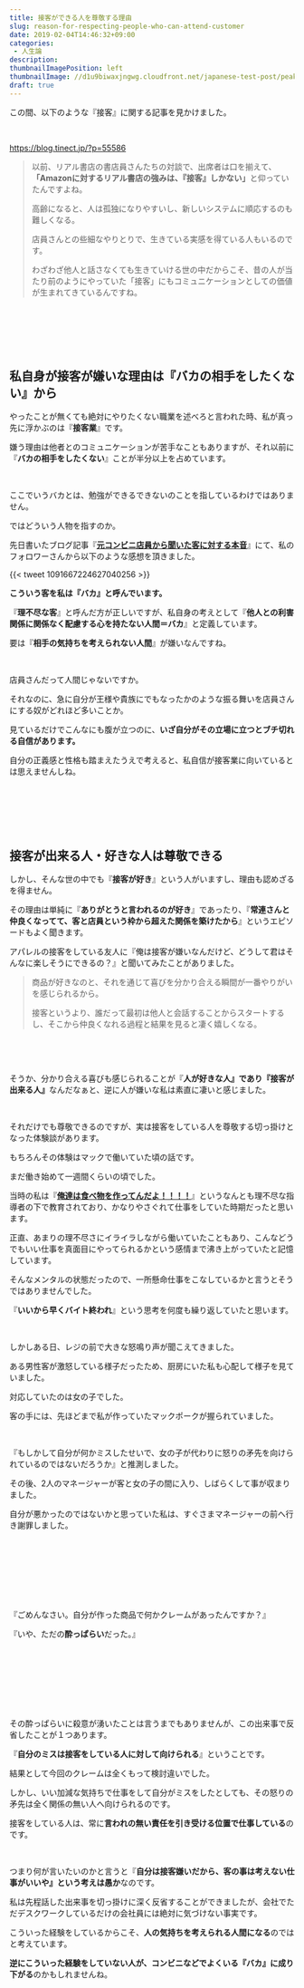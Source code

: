 ```yaml
---
title: 接客ができる人を尊敬する理由
slug: reason-for-respecting-people-who-can-attend-customer
date: 2019-02-04T14:46:32+09:00
categories: 
 - 人生論
description: 
thumbnailImagePosition: left
thumbnailImage: //d1u9biwaxjngwg.cloudfront.net/japanese-test-post/peak-140.jpg
draft: true
---
```

<!--more-->

この間、以下のような『接客』に関する記事を見かけました。

&nbsp;

https://blog.tinect.jp/?p=55586
<blockquote>以前、リアル書店の書店員さんたちの対談で、出席者は口を揃えて、<strong>「Amazonに対するリアル書店の強みは、『接客』しかない」</strong>と仰っていたんですよね。

高齢になると、人は孤独になりやすいし、新しいシステムに順応するのも難しくなる。

店員さんとの些細なやりとりで、生きている実感を得ている人もいるのです。

わざわざ他人と話さなくても生きていける世の中だからこそ、昔の人が当たり前のようにやっていた「接客」にもコミュニケーションとしての価値が生まれてきているんですね。</blockquote>
&nbsp;

&nbsp;

&nbsp;
<h2>私自身が接客が嫌いな理由は『バカの相手をしたくない』から</h2>
やったことが無くても絶対にやりたくない職業を述べろと言われた時、私が真っ先に浮かぶのは『<strong>接客業</strong>』です。

嫌う理由は他者とのコミュニケーションが苦手なこともありますが、それ以前に『<strong>バカの相手をしたくない</strong>』ことが半分以上を占めています。

&nbsp;

ここでいうバカとは、勉強ができるできないのことを指しているわけではありません。

ではどういう人物を指すのか。

先日書いたブログ記事『<a href="https://hackheatharu.xyz/the-real-intention-of-a-convenience-store-clerk/"><strong>元コンビニ店員から聞いた客に対する本音</strong></a>』にて、私のフォロワーさんから以下のような感想を頂きました。

{{< tweet 1091667224627040256 >}}
&nbsp;

<strong>こういう客を私は『バカ』と呼んでいます。</strong>

『<strong>理不尽な客</strong>』と呼んだ方が正しいですが、私自身の考えとして『<strong>他人との利害関係に関係なく配慮する心を持たない人間＝バカ</strong>』と定義しています。

要は『<strong>相手の気持ちを考えられない人間</strong>』が嫌いなんですね。

&nbsp;

店員さんだって人間じゃないですか。

それなのに、急に自分が王様や貴族にでもなったかのような振る舞いを店員さんにする奴がどれほど多いことか。

見ているだけでこんなにも腹が立つのに、<strong>いざ自分がその立場に立つとブチ切れる自信があります。</strong>

自分の正義感と性格も踏まえたうえで考えると、私自信が接客業に向いているとは思えませんしね。

&nbsp;

&nbsp;

&nbsp;
<h2>接客が出来る人・好きな人は尊敬できる</h2>
しかし、そんな世の中でも『<strong>接客が好き</strong>』という人がいますし、理由も認めざるを得ません。

その理由は単純に『<strong>ありがとうと言われるのが好き</strong>』であったり、『<strong>常連さんと仲良くなってて、客と店員という枠から超えた関係を築けたから</strong>』というエピソードもよく聞きます。

アパレルの接客をしている友人に『俺は接客が嫌いなんだけど、どうして君はそんなに楽しそうにできるの？』と聞いてみたことがありました。
<blockquote>商品が好きなのと、それを通じて喜びを分かり合える瞬間が一番やりがいを感じられるから。

接客というより、誰だって最初は他人と会話することからスタートするし、そこから仲良くなれる過程と結果を見ると凄く嬉しくなる。</blockquote>
&nbsp;

&nbsp;

そうか、分かり合える喜びも感じられることが『<strong>人が好きな人』であり『接客が出来る人』</strong>なんだなぁと、逆に人が嫌いな私は素直に凄いと感じました。

&nbsp;

それだけでも尊敬できるのですが、実は接客をしている人を尊敬する切っ掛けとなった体験談があります。

もちろんその体験はマックで働いていた頃の話です。

まだ働き始めて一週間くらいの頃でした。

当時の私は『<a href="https://hackheatharu.xyz/difference-between-teaching-and-coaching/"><strong>俺達は食べ物を作ってんだよ！！！！</strong></a>』というなんとも理不尽な指導者の下で教育されており、かなりやさぐれて仕事をしていた時期だったと思います。

正直、あまりの理不尽さにイライラしながら働いていたこともあり、こんなどうでもいい仕事を真面目にやってられるかという感情まで沸き上がっていたと記憶しています。

そんなメンタルの状態だったので、一所懸命仕事をこなしているかと言うとそうではありませんでした。

『<strong>いいから早くバイト終われ</strong>』という思考を何度も繰り返していたと思います。

&nbsp;

しかしある日、レジの前で大きな怒鳴り声が聞こえてきました。

ある男性客が激怒している様子だったため、厨房にいた私も心配して様子を見ていました。

対応していたのは女の子でした。

客の手には、先ほどまで私が作っていたマックポークが握られていました。

&nbsp;

『もしかして自分が何かミスしたせいで、女の子が代わりに怒りの矛先を向けられているのではないだろうか』と推測しました。

その後、2人のマネージャーが客と女の子の間に入り、しばらくして事が収まりました。

自分が悪かったのではないかと思っていた私は、すぐさまマネージャーの前へ行き謝罪しました。

&nbsp;

&nbsp;

&nbsp;

&nbsp;

『ごめんなさい。自分が作った商品で何かクレームがあったんですか？』

『いや、ただの<strong>酔っぱらい</strong>だった。』

&nbsp;

&nbsp;

&nbsp;

&nbsp;

その酔っぱらいに殺意が湧いたことは言うまでもありませんが、この出来事で反省したことが１つあります。

『<strong>自分のミスは接客をしている人に対して向けられる</strong>』ということです。

結果として今回のクレームは全くもって検討違いでした。

しかし、いい加減な気持ちで仕事をして自分がミスをしたとしても、その怒りの矛先は全く関係の無い人へ向けられるのです。

接客をしている人は、常に<strong>言われの無い責任を引き受ける位置で仕事している</strong>のです。

&nbsp;

つまり何が言いたいのかと言うと『<strong>自分は接客嫌いだから、客の事は考えない仕事がいいや』という考えは愚か</strong>なのです。

私は先程話した出来事を切っ掛けに深く反省することができましたが、会社でただデスクワークしているだけの会社員には絶対に気づけない事実です。

こういった経験をしているからこそ、<strong>人の気持ちを考えられる人間になる</strong>のではと考えています。

<strong>逆にこういった経験をしていない人が、コンビニなどでよくいる『バカ』に成り下がる</strong>のかもしれませんね。
